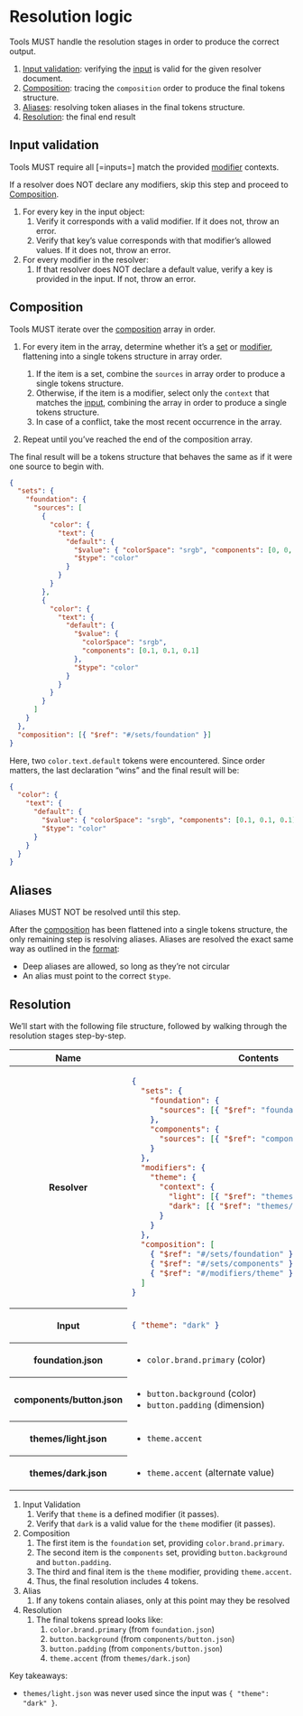 # Resolution logic

Tools MUST handle the resolution stages in order to produce the correct output.

1. [Input validation](#input-validation): verifying the [input](#inputs) is valid for the given resolver document.
2. [Composition](#composition-0): tracing the `composition` order to produce the final tokens structure.
3. [Aliases](#aliases): resolving token aliases in the final tokens structure.
4. [Resolution](#resolution-0): the final end result

## Input validation

Tools MUST require all [=inputs=] match the provided [modifier](#modifiers) contexts.

If a resolver does NOT declare any modifiers, skip this step and proceed to [Composition](#composition-0).

1. For every key in the input object:
   1. Verify it corresponds with a valid modifier. If it does not, throw an error.
   1. Verify that key’s value corresponds with that modifier’s allowed values. If it does not, throw an error.
2. For every modifier in the resolver:
   1. If that resolver does NOT declare a default value, verify a key is provided in the input. If not, throw an error.

## Composition

Tools MUST iterate over the [composition](#composition) array in order.

1. For every item in the array, determine whether it’s a [set](#sets) or [modifier](#modifiers), flattening into a single tokens structure in array order.
   1. If the item is a set, combine the `sources` in array order to produce a single tokens structure.
   1. Otherwise, if the item is a modifier, select only the `context` that matches the [input](#inputs), combining the array in order to produce a single tokens structure.
   1. In case of a conflict, take the most recent occurrence in the array.

1. Repeat until you’ve reached the end of the composition array.

The final result will be a tokens structure that behaves the same as if it were one source to begin with.

<aside class="example" title="Conflict resolution">

```json
{
  "sets": {
    "foundation": {
      "sources": [
        {
          "color": {
            "text": {
              "default": {
                "$value": { "colorSpace": "srgb", "components": [0, 0, 0] },
                "$type": "color"
              }
            }
          }
        },
        {
          "color": {
            "text": {
              "default": {
                "$value": {
                  "colorSpace": "srgb",
                  "components": [0.1, 0.1, 0.1]
                },
                "$type": "color"
              }
            }
          }
        }
      ]
    }
  },
  "composition": [{ "$ref": "#/sets/foundation" }]
}
```

Here, two `color.text.default` tokens were encountered. Since order matters, the last declaration “wins” and the final result will be:

```json
{
  "color": {
    "text": {
      "default": {
        "$value": { "colorSpace": "srgb", "components": [0.1, 0.1, 0.1] },
        "$type": "color"
      }
    }
  }
}
```

</aside>

## Aliases

Aliases MUST NOT be resolved until this step.

After the [composition](#composition-0) has been flattened into a single tokens structure, the only remaining step is resolving aliases. Aliases are resolved the exact same way as outlined in the [format](../format/#aliases-references):

- Deep aliases are allowed, so long as they’re not circular
- An alias must point to the correct `$type`.

## Resolution

<aside class="example" title="Theme resolution">

We’ll start with the following file structure, followed by walking through the resolution stages step-by-step.

<table>
<thead><tr><th>Name</th><th>Contents</th></tr></thead>

<tbody><tr><th>

Resolver

</th><td>

```json
{
  "sets": {
    "foundation": {
      "sources": [{ "$ref": "foundation.json" }]
    },
    "components": {
      "sources": [{ "$ref": "components/button.json" }]
    }
  },
  "modifiers": {
    "theme": {
      "context": {
        "light": [{ "$ref": "themes/light.json" }],
        "dark": [{ "$ref": "themes/dark.json" }]
      }
    }
  },
  "composition": [
    { "$ref": "#/sets/foundation" },
    { "$ref": "#/sets/components" },
    { "$ref": "#/modifiers/theme" }
  ]
}
```

</td></tr><tr><th>

Input

</th><td>

```json
{ "theme": "dark" }
```

</td></tr><tr><th>

foundation.json

</th><td>

- `color.brand.primary` (color)

</td></tr><tr><th>

components/button.json

</th><td>

- `button.background` (color)
- `button.padding` (dimension)

</td></tr><tr><th>

themes/light.json

</th><td>

- `theme.accent`

</td></tr><tr><th>

themes/dark.json

</th><td>

- `theme.accent` (alternate value)

</td></tr></tbody></table>

1. Input Validation
   1. Verify that `theme` is a defined modifier (it passes).
   1. Verify that `dark` is a valid value for the `theme` modifier (it passes).
1. Composition
   1. The first item is the `foundation` set, providing `color.brand.primary`.
   2. The second item is the `components` set, providing `button.background` and `button.padding`.
   3. The third and final item is the `theme` modifier, providing `theme.accent`.
   4. Thus, the final resolution includes 4 tokens.
1. Alias
   1. If any tokens contain aliases, only at this point may they be resolved
1. Resolution
   1. The final tokens spread looks like:
      1. `color.brand.primary` (from `foundation.json`)
      2. `button.background` (from `components/button.json`)
      3. `button.padding` (from `components/button.json`)
      4. `theme.accent` (from `themes/dark.json`)

Key takeaways:

- `themes/light.json` was never used since the input was `{ "theme": "dark" }`.

</aside>
